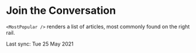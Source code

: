 # Join the Conversation

`<MostPopular />` renders a list of articles, most commonly found on the right rail.

Last sync: Tue 25 May 2021
